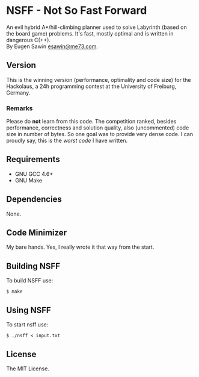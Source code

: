 # NSFF - Not So Fast Forward
An evil hybrid A\*/hill-climbing planner used to solve Labyrinth (based
on the board game) problems. It's fast, mostly optimal and is written in
dangerous C(++).   
By Eugen Sawin <esawin@me73.com>.

## Version
This is the winning version (performance, optimality and code size) for the
Hackolaus, a 24h programming contest at the University of Freiburg, Germany.  

### Remarks
Please do **not** learn from this code. The competition ranked, besides
performance, correctness and solution quality, also (uncommented) code size in
number of bytes. So one goal was to provide very dense code. I can proudly say,
this is the *worst code* I have written.
 
## Requirements
* GNU GCC 4.6+
* GNU Make

## Dependencies
None.

## Code Minimizer
My bare hands. Yes, I really wrote it that way from the start.

## Building NSFF
To build NSFF use:

    $ make

## Using NSFF
To start nsff use:

    $ ./nsff < input.txt

## License
The MIT License.
